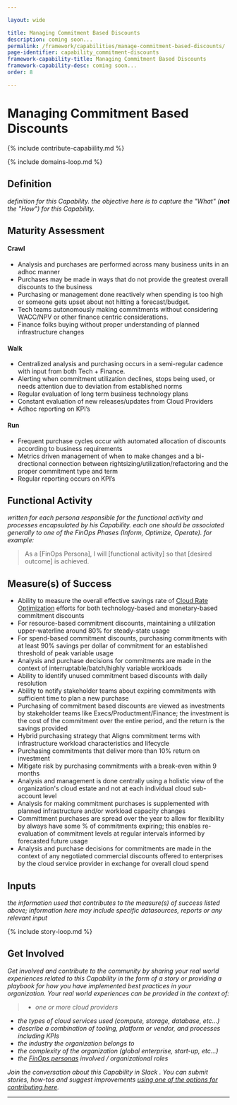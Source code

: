 ```yaml
---

layout: wide

title: Managing Commitment Based Discounts
description: coming soon...
permalink: /framework/capabilities/manage-commitment-based-discounts/
page-identifier: capability_commitment-discounts
framework-capability-title: Managing Commitment Based Discounts
framework-capability-desc: coming soon...
order: 8

---
```


# Managing Commitment Based Discounts

{% include contribute-capabiility.md %}

{% include domains-loop.md %}


## Definition
_definition for this Capability.  the objective here is to capture the "What" (**not** the "How") for this Capability._


## Maturity Assessment

#### Crawl
* Analysis and purchases are performed across many business units in an adhoc manner
* Purchases may be made in ways that do not provide the greatest overall discounts to the business
* Purchasing or management done reactively when spending is too high or someone gets upset about not hitting a forecast/budget.
* Tech teams autonomously making commitments without considering WACC/NPV or other finance centric considerations.
* Finance folks buying without proper understanding of planned infrastructure changes


#### Walk
* Centralized analysis and purchasing occurs in a semi-regular cadence with input from both Tech + Finance.
* Alerting when commitment utilization declines, stops being used, or needs attention due to deviation from established norms
* Regular evaluation of long term business technology plans
* Constant evaluation of new releases/updates from Cloud Providers
* Adhoc reporting on KPI’s


#### Run
* Frequent purchase cycles occur with automated allocation of discounts according to business requirements
* Metrics driven management of when to make changes and a bi-drectional connection between rightsizing/utilization/refactoring and the proper commitment type and term
* Regular reporting occurs on KPI’s




## Functional Activity
_written for each persona responsible for the functional activity and processes encapsulated by his Capability.  each one should be associated generally to one of the FinOps Phases (Inform, Optimize, Operate). for example:_
>As a [FinOps Persona], I will [functional activity] so that [desired outcome] is achieved.



## Measure(s) of Success
* Ability to measure the overall effective savings rate of [Cloud Rate Optimization](https://www.finops.org/framework/domains/cloud-rate-optimization/) efforts for both technology-based and monetary-based commitment discounts
* For resource-based commitment discounts, maintaining a utilization upper-waterline around 80% for steady-state usage
* For spend-based commitment discounts, purchasing commitments with at least 90% savings per dollar of commitment for an established threshold of peak variable usage
* Analysis and purchase decisions for commitments are made in the context of interruptable/batch/highly variable workloads
* Ability to identify unused commitment based discounts with daily resolution
* Ability to notify stakeholder teams about expiring commitments with sufficient time to plan a new purchase
* Purchasing of commitment based discounts are viewed as investments by stakeholder teams like Execs/Productment/Finance; the investment is the cost of the commitment over the entire period, and the return is the savings provided
* Hybrid purchasing strategy that Aligns commitment terms with infrastructure workload characteristics and lifecycle
* Purchasing commitments that deliver more than 10% return on investment
* Mitigate risk by purchasing commitments with a break-even within 9 months
* Analysis and management is done centrally using a holistic view of the organization's cloud estate and not at each individual cloud sub-account level
* Analysis for making commitment purchases is supplemented with planned infrastructure and/or workload capacity changes
* Committment purchases are spread over the year to allow for flexibility by always have some % of commitments expiring; this enables re-evaluation of commitment levels at regular intervals informed by forecasted future usage
* Analysis and purchase decisions for commitments are made in the context of any negotiated commercial discounts offered to enterprises by the cloud service provider in exchange for overall cloud spend



## Inputs
_the information used that contributes to the measure(s) of success listed above; information here may include specific datasources, reports or any relevant input_


<!-- ####### Real World Resources ####### -->

{% include story-loop.md %}



## Get Involved

_Get involved and contribute to the community by sharing your real world experiences related to this Capability in the form of a story or providing a playbook for how you have implemented best practices in your organization. Your real world experiences can be provided in the context of:_

>* _one or more cloud providers_
* _the types of cloud services used (compute, storage, database, etc...)_
* _describe a combination of  tooling, platform or vendor, and processes including KPIs_
* _the industry the organization belongs to_
* _the complexity of the organization (global enterprise, start-up, etc…)_
* _the [FinOps personas](https://www.finops.org/framework/personas/) involved / organizational roles_

_Join the conversation about this Capability in Slack <!-- [insert name and link to Slack channel here] -->. You can submit stories, how-tos and suggest improvements [using one of the options for contributing here](https://www.finops.org/introduction/how-to-contribute/)._

---
